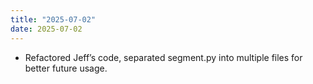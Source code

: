 ```yaml
---
title: "2025-07-02"
date: 2025-07-02
---
```


 - Refactored Jeff’s code, separated segment.py into multiple files for better future usage.